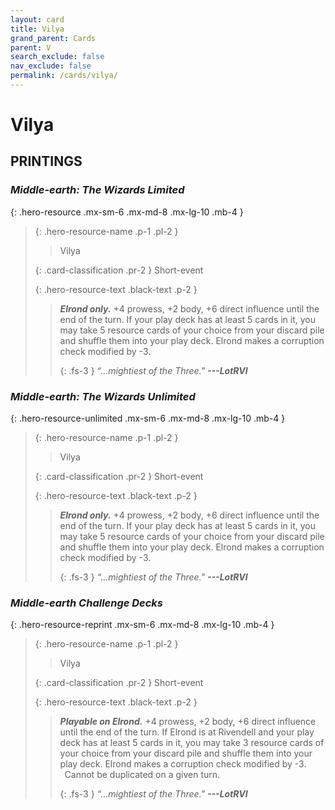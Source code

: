 ```yaml
---
layout: card
title: Vilya
grand_parent: Cards
parent: V
search_exclude: false
nav_exclude: false
permalink: /cards/vilya/
---
```


# Vilya


## PRINTINGS


### _Middle-earth: The Wizards Limited_

{: .hero-resource .mx-sm-6 .mx-md-8 .mx-lg-10 .mb-4 }
> {: .hero-resource-name .p-1 .pl-2 }
> > <div class="card-mp"></div>
> > <div class="card-name">Vilya</div>
>
> {: .card-classification .pr-2 }
> Short-event
>
> {: .hero-resource-text .black-text .p-2 }
> > _**Elrond only.**_ +4 prowess, +2 body, +6 direct influence until the end of the turn. If your play deck has at least 5 cards in it, you may take 5 resource cards of your choice from your discard pile and shuffle them into your play deck. Elrond makes a corruption check modified by -3. 
> > 
> > {: .fs-3 } 
> > _“...mightiest of the Three."_ ***---&#65279;LotRVI*** 
> 

### _Middle-earth: The Wizards Unlimited_

{: .hero-resource-unlimited .mx-sm-6 .mx-md-8 .mx-lg-10 .mb-4 }
> {: .hero-resource-name .p-1 .pl-2 }
> > <div class="card-mp"></div>
> > <div class="card-name">Vilya</div>
>
> {: .card-classification .pr-2 }
> Short-event
>
> {: .hero-resource-text .black-text .p-2 }
> > _**Elrond only.**_ +4 prowess, +2 body, +6 direct influence until the end of the turn. If your play deck has at least 5 cards in it, you may take 5 resource cards of your choice from your discard pile and shuffle them into your play deck. Elrond makes a corruption check modified by -3. 
> > 
> > {: .fs-3 } 
> > _“...mightiest of the Three."_ ***---&#65279;LotRVI*** 
> 

### _Middle-earth Challenge Decks_

{: .hero-resource-reprint .mx-sm-6 .mx-md-8 .mx-lg-10 .mb-4 }
> {: .hero-resource-name .p-1 .pl-2 }
> > <div class="card-mp"></div>
> > <div class="card-name">Vilya</div>
>
> {: .card-classification .pr-2 }
> Short-event
>
> {: .hero-resource-text .black-text .p-2 }
> > _**Playable on Elrond.**_ +4 prowess, +2 body, +6 direct influence until the end of the turn. If Elrond is at Rivendell and your play deck has at least 5 cards in it, you may take 3 resource cards of your choice from your discard pile and shuffle them into your play deck. Elrond makes a corruption check modified by -3. <br>&ensp;Cannot be duplicated on a given turn. 
> > 
> > {: .fs-3 } 
> > _“...mightiest of the Three."_ ***---&#65279;LotRVI*** 
> 
